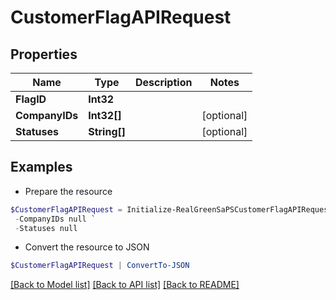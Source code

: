 # CustomerFlagAPIRequest
## Properties

Name | Type | Description | Notes
------------ | ------------- | ------------- | -------------
**FlagID** | **Int32** |  | 
**CompanyIDs** | **Int32[]** |  | [optional] 
**Statuses** | **String[]** |  | [optional] 

## Examples

- Prepare the resource
```powershell
$CustomerFlagAPIRequest = Initialize-RealGreenSaPSCustomerFlagAPIRequest  -FlagID null `
 -CompanyIDs null `
 -Statuses null
```

- Convert the resource to JSON
```powershell
$CustomerFlagAPIRequest | ConvertTo-JSON
```

[[Back to Model list]](../README.md#documentation-for-models) [[Back to API list]](../README.md#documentation-for-api-endpoints) [[Back to README]](../README.md)

